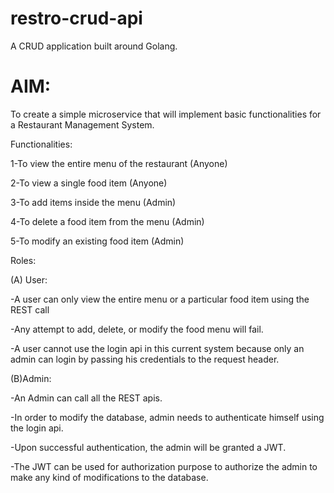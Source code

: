 # restro-crud-api
A CRUD application built around Golang.

# AIM:  

To create a simple microservice that will implement basic functionalities for a Restaurant Management System. 

Functionalities: 

1-To view the entire menu of the restaurant (Anyone) 

2-To view a single food item (Anyone) 

3-To add items inside the menu (Admin) 

4-To delete a food item from the menu (Admin) 

5-To modify an existing food item (Admin) 

Roles: 

(A) User: 

-A user can only view the entire menu or a particular food item using the REST call 

-Any attempt to add, delete, or modify the food menu will fail. 

-A user cannot use the login api in this current system because only an admin can login by passing his credentials to the request header. 

(B)Admin: 

-An Admin can call all the REST apis. 

-In order to modify the database, admin needs to authenticate himself using the login api. 

-Upon successful authentication, the admin will be granted a JWT. 

-The JWT can be used for authorization purpose to authorize the admin to make any kind of modifications to the database. 
